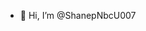 - 👋 Hi, I’m @ShanepNbcU007

<!---
shanepnbc007/shanepnbc007 is a ✨ special ✨ repository because its `README.md` (this file) appears on your GitHub profile.
You can click the Preview link to take a look at your changes.
--->
